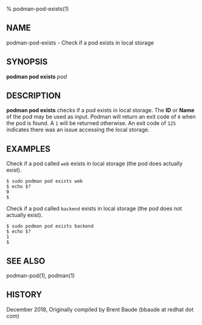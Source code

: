 % podman-pod-exists(1)

## NAME
podman-pod-exists - Check if a pod exists in local storage

## SYNOPSIS
**podman pod exists** *pod*

## DESCRIPTION
**podman pod exists** checks if a pod exists in local storage. The **ID** or **Name**
of the pod may be used as input.  Podman will return an exit code
of `0` when the pod is found.  A `1` will be returned otherwise. An exit code of `125` indicates there
was an issue accessing the local storage.

## EXAMPLES

Check if a pod called `web` exists in local storage (the pod does actually exist).
```
$ sudo podman pod exists web
$ echo $?
0
$
```

Check if a pod called `backend` exists in local storage (the pod does not actually exist).
```
$ sudo podman pod exists backend
$ echo $?
1
$
```

## SEE ALSO
podman-pod(1), podman(1)

## HISTORY
December 2018, Originally compiled by Brent Baude (bbaude at redhat dot com)
